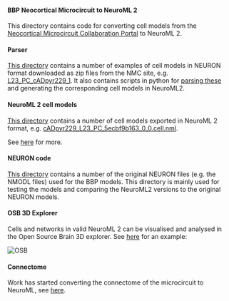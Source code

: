 #### BBP Neocortical Microcircuit to NeuroML 2

This directory contains code for converting cell models from the [Neocortical Microcircuit Collaboration Portal](https://bbp.epfl.ch/nmc-portal/microcircuit)
to NeuroML 2.

#### Parser

[This directory](parser) contains a number of examples of cell models in NEURON format downloaded as zip files from the NMC site, e.g. 
[L23_PC_cADpyr229_1](parser/L23_PC_cADpyr229_1). It also contains scripts in python for [parsing these](parser/ParseAll.py) 
and generating the corresponding cell models in NeuroML2.


#### NeuroML 2 cell models

[This directory](NeuroML2) contains a number of cell models exported in NeuroML 2 format, e.g. 
[cADpyr229_L23_PC_5ecbf9b163_0_0.cell.nml](https://github.com/OpenSourceBrain/BlueBrainProjectShowcase/blob/master/NMC/NeuroML2/cADpyr229_L23_PC_5ecbf9b163_0_0.cell.nml).

See [here](https://github.com/OpenSourceBrain/BlueBrainProjectShowcase/blob/master/NMC/NeuroML2/README.md) for more.


#### NEURON code

[This directory](NEURON) contains a number of the original NEURON files (e.g. the NMODL files) used for the BBP models. This directory 
is mainly used for testing the models and comparing the NeuroML2 versions to the original NEURON models.


#### OSB 3D Explorer

Cells and networks in valid NeuroML 2 can be visualised and analysed in the Open Source Brain 3D explorer. See 
[here](http://opensourcebrain.org/projects/blue-brain-project-showcase/models?explorer=https%253A%252F%252Fraw.githubusercontent.com%252FOpenSourceBrain%252FBlueBrainProjectShowcase%252Fmaster%252FNMC%252FNeuroML2%252FcADpyr232_L5_TTPC1_0fb1ca4724.stepcurrent3.net.nml) for an example:


![OSB](https://raw.githubusercontent.com/OpenSourceBrain/BlueBrainProjectShowcase/master/NMC/NeuroML2/images/OSB.jpg)

#### Connectome

Work has started converting the connectome of the microcircuit to NeuroML, see [here](Connectome).

